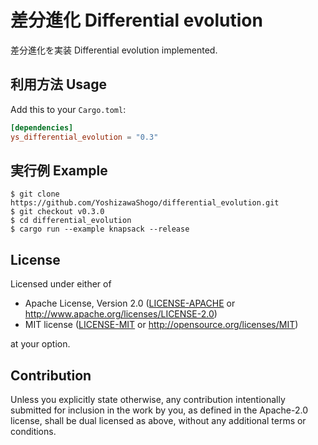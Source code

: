 # 差分進化 Differential evolution

差分進化を実装
Differential evolution implemented.

## 利用方法 Usage

Add this to your `Cargo.toml`:

```toml
[dependencies]
ys_differential_evolution = "0.3"
```

## 実行例 Example

    $ git clone https://github.com/YoshizawaShogo/differential_evolution.git
    $ git checkout v0.3.0
    $ cd differential_evolution
    $ cargo run --example knapsack --release

## License

Licensed under either of

 * Apache License, Version 2.0
   ([LICENSE-APACHE](LICENSE-APACHE) or http://www.apache.org/licenses/LICENSE-2.0)
 * MIT license
   ([LICENSE-MIT](LICENSE-MIT) or http://opensource.org/licenses/MIT)

at your option.

## Contribution

Unless you explicitly state otherwise, any contribution intentionally submitted
for inclusion in the work by you, as defined in the Apache-2.0 license, shall be
dual licensed as above, without any additional terms or conditions.